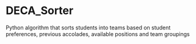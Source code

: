 # DECA_Sorter
Python algorithm that sorts students into teams based on student preferences, previous accolades, available positions and team groupings
